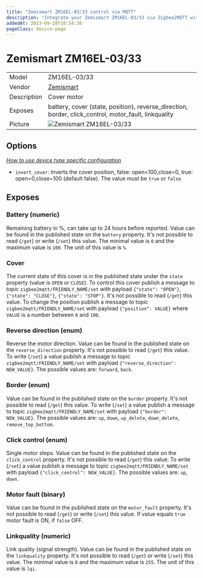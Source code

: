 ```yaml
---
title: "Zemismart ZM16EL-03/33 control via MQTT"
description: "Integrate your Zemismart ZM16EL-03/33 via Zigbee2MQTT with whatever smart home infrastructure you are using without the vendor's bridge or gateway."
addedAt: 2023-09-28T10:54:36
pageClass: device-page
---
```


<!-- !!!! -->
<!-- ATTENTION: This file is auto-generated through docgen! -->
<!-- You can only edit the "Notes"-Section between the two comment lines "Notes BEGIN" and "Notes END". -->
<!-- Do not use h1 or h2 heading within "## Notes"-Section. -->
<!-- !!!! -->

# Zemismart ZM16EL-03/33

|     |     |
|-----|-----|
| Model | ZM16EL-03/33  |
| Vendor  | [Zemismart](/supported-devices/#v=Zemismart)  |
| Description | Cover motor |
| Exposes | battery, cover (state, position), reverse_direction, border, click_control, motor_fault, linkquality |
| Picture | ![Zemismart ZM16EL-03/33](https://www.zigbee2mqtt.io/images/devices/ZM16EL-03-33.jpg) |


<!-- Notes BEGIN: You can edit here. Add "## Notes" headline if not already present. -->


<!-- Notes END: Do not edit below this line -->



## Options
*[How to use device type specific configuration](../guide/configuration/devices-groups.md#specific-device-options)*

* `invert_cover`: Inverts the cover position, false: open=100,close=0, true: open=0,close=100 (default false). The value must be `true` or `false`


## Exposes

### Battery (numeric)
Remaining battery in %, can take up to 24 hours before reported.
Value can be found in the published state on the `battery` property.
It's not possible to read (`/get`) or write (`/set`) this value.
The minimal value is `0` and the maximum value is `100`.
The unit of this value is `%`.

### Cover 
The current state of this cover is in the published state under the `state` property (value is `OPEN` or `CLOSE`).
To control this cover publish a message to topic `zigbee2mqtt/FRIENDLY_NAME/set` with payload `{"state": "OPEN"}`, `{"state": "CLOSE"}`, `{"state": "STOP"}`.
It's not possible to read (`/get`) this value.
To change the position publish a message to topic `zigbee2mqtt/FRIENDLY_NAME/set` with payload `{"position": VALUE}` where `VALUE` is a number between `0` and `100`.

### Reverse direction (enum)
Reverse the motor direction.
Value can be found in the published state on the `reverse_direction` property.
It's not possible to read (`/get`) this value.
To write (`/set`) a value publish a message to topic `zigbee2mqtt/FRIENDLY_NAME/set` with payload `{"reverse_direction": NEW_VALUE}`.
The possible values are: `forward`, `back`.

### Border (enum)
Value can be found in the published state on the `border` property.
It's not possible to read (`/get`) this value.
To write (`/set`) a value publish a message to topic `zigbee2mqtt/FRIENDLY_NAME/set` with payload `{"border": NEW_VALUE}`.
The possible values are: `up`, `down`, `up_delete`, `down_delete`, `remove_top_bottom`.

### Click control (enum)
Single motor steps.
Value can be found in the published state on the `click_control` property.
It's not possible to read (`/get`) this value.
To write (`/set`) a value publish a message to topic `zigbee2mqtt/FRIENDLY_NAME/set` with payload `{"click_control": NEW_VALUE}`.
The possible values are: `up`, `down`.

### Motor fault (binary)
Value can be found in the published state on the `motor_fault` property.
It's not possible to read (`/get`) or write (`/set`) this value.
If value equals `true` motor fault is ON, if `false` OFF.

### Linkquality (numeric)
Link quality (signal strength).
Value can be found in the published state on the `linkquality` property.
It's not possible to read (`/get`) or write (`/set`) this value.
The minimal value is `0` and the maximum value is `255`.
The unit of this value is `lqi`.

